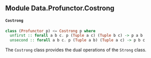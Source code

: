 ## Module Data.Profunctor.Costrong

#### `Costrong`

``` purescript
class (Profunctor p) <= Costrong p where
  unfirst :: forall a b c. p (Tuple a c) (Tuple b c) -> p a b
  unsecond :: forall a b c. p (Tuple a b) (Tuple a c) -> p b c
```

The `Costrong` class provides the dual operations of the `Strong` class.


